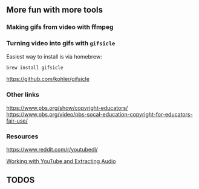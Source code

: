## More fun with more tools

### Making gifs from video with ffmpeg



### Turning video into gifs with `gifsicle`

Easiest way to install is via homebrew:

```sh
brew install gifsicle
```

https://github.com/kohler/gifsicle




### Other links

https://www.pbs.org/show/copyright-educators/
https://www.pbs.org/video/pbs-socal-education-copyright-for-educators-fair-use/


### Resources

https://www.reddit.com/r/youtubedl/

[Working with YouTube and Extracting Audio](https://www.linuxjournal.com/content/working-youtube-and-extracting-audio)




## TODOS
